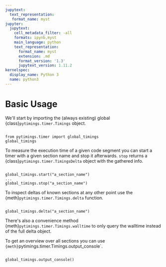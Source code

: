 ```yaml
---
jupytext:
  text_representation:
   format_name: myst
jupyter:
  jupytext:
    cell_metadata_filter: -all
    formats: ipynb,myst
    main_language: python
    text_representation:
      format_name: myst
      extension: .md
      format_version: '1.3'
      jupytext_version: 1.11.2
kernelspec:
  display_name: Python 3
  name: python3
---
```


Basic Usage
===========

We'll start by importing the (always existing) global {class}`pytimings.timer.Timings` object.

```{code-cell}

from pytimings.timer import global_timings
global_timings
```

To measure the execution time of a given code segment you can
start a timer with a given section name and stop it afterwards.
`stop` returns a {class}`pytimings.timer.TimingsDelta` object with the gathered info.

```{code-cell}

global_timings.start("a_section_name")
...
global_timings.stop("a_section_name")

```

To inspect deltas of known sections at any other point
use the {meth}`pytimings.timer.Timings.delta` function.

```{code-cell}

global_timings.delta("a_section_name")
```
There's also a convenience method {meth}`pytimings.timer.Timings.walltime`
to only query the walltime instead of the full delta object.

To get an overview over all sections you can use `{meth}`pytimings.timer.Timings.output_console`.

```{code-cell}

global_timings.output_console()
```
